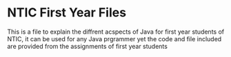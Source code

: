 # NTIC First Year Files
This is a file to explain the diffrent acspects of Java for first year students of NTIC, it can be used for any Java prgrammer yet the code and file included are provided from the assignments of first year students
